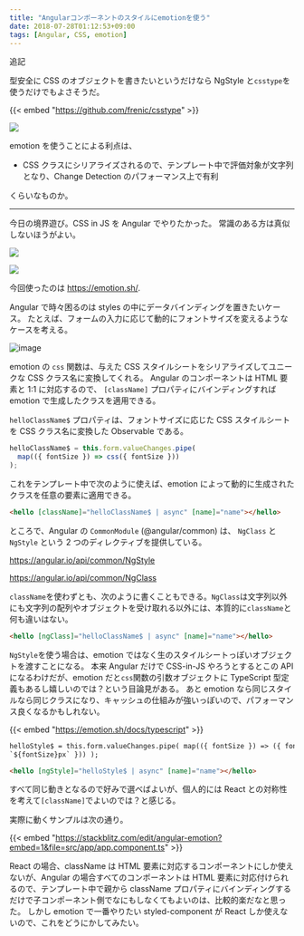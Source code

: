 ```yaml
---
title: "Angularコンポーネントのスタイルにemotionを使う"
date: 2018-07-28T01:12:53+09:00
tags: [Angular, CSS, emotion]
---
```


追記

型安全に CSS のオブジェクトを書きたいというだけなら NgStyle と`csstype`を使うだけでもよさそうだ。

{{< embed "https://github.com/frenic/csstype" >}}

![](https://cdn-ak.f.st-hatena.com/images/fotolife/l/lacolaco/20180728/20180728090201.png)

emotion を使うことによる利点は、

- CSS クラスにシリアライズされるので、テンプレート中で評価対象が文字列となり、Change Detection のパフォーマンス上で有利

くらいなものか。

---

今日の境界遊び。CSS in JS を Angular でやりたかった。
常識のある方は真似しないほうがよい。

![](https://cdn-ak.f.st-hatena.com/images/fotolife/l/lacolaco/20180728/20180728002419.png)

![](https://emotion.sh/static/emotion-a76dfa0d18a0536af9e917cdb8f873b9-74e15.png)

今回使ったのは https://emotion.sh/.

Angular で時々困るのは styles の中にデータバインディングを置きたいケース。
たとえば、フォームの入力に応じて動的にフォントサイズを変えるようなケースを考える。

![image](https://media.giphy.com/media/3IFE4ooosgtRPJbih9/giphy.gif)

emotion の `css` 関数は、与えた CSS スタイルシートをシリアライズしてユニークな CSS クラス名に変換してくれる。
Angular のコンポーネントは HTML 要素と 1:1 に対応するので、 `[className]` プロパティにバインディングすれば emotion で生成したクラスを適用できる。

`helloClassName$` プロパティは、フォントサイズに応じた CSS スタイルシートを CSS クラス名に変換した Observable である。

```ts
helloClassName$ = this.form.valueChanges.pipe(
  map(({ fontSize }) => css({ fontSize }))
);
```

これをテンプレート中で次のように使えば、emotion によって動的に生成されたクラスを任意の要素に適用できる。

```html
<hello [className]="helloClassName$ | async" [name]="name"></hello>
```

ところで、Angular の `CommonModule` (@angular/common) は、 `NgClass` と `NgStyle` という 2 つのディレクティブを提供している。

https://angular.io/api/common/NgStyle

https://angular.io/api/common/NgClass

`className`を使わずとも、次のように書くこともできる。`NgClass`は文字列以外にも文字列の配列やオブジェクトを受け取れる以外には、本質的に`className`と何も違いはない。

```html
<hello [ngClass]="helloClassName$ | async" [name]="name"></hello>
```

`NgStyle`を使う場合は、emotion ではなく生のスタイルシートっぽいオブジェクトを渡すことになる。
本来 Angular だけで CSS-in-JS やろうとするとこの API になるわけだが、emotion だと`css`関数の引数オブジェクトに TypeScript 型定義もあるし嬉しいのでは？という目論見がある。
あと emotion なら同じスタイルなら同じクラスになり、キャッシュの仕組みが強いっぽいので、パフォーマンス良くなるかもしれない。

{{< embed "https://emotion.sh/docs/typescript" >}}

```html
helloStyle$ = this.form.valueChanges.pipe( map(({ fontSize }) => ({ fontSize:
`${fontSize}px` })) );

<hello [ngStyle]="helloStyle$ | async" [name]="name"></hello>
```

すべて同じ動きとなるので好みで選べばよいが、個人的には React との対称性を考えて`[className]`でよいのでは？と感じる。

実際に動くサンプルは次の通り。

{{< embed "https://stackblitz.com/edit/angular-emotion?embed=1&file=src/app/app.component.ts" >}}

React の場合、className は HTML 要素に対応するコンポーネントにしか使えないが、Angular の場合すべてのコンポーネントは HTML 要素に対応付けられるので、テンプレート中で親から className プロパティにバインディングするだけで子コンポーネント側でなにもしなくてもよいのは、比較的楽だなと思った。
しかし emotion で一番やりたい styled-component が React しか使えないので、これをどうにかしてみたい。
